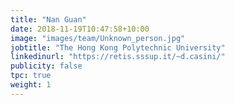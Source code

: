 ```yaml
---
title: "Nan Guan"
date: 2018-11-19T10:47:58+10:00
image: "images/team/Unknown_person.jpg"
jobtitle: "The Hong Kong Polytechnic University"
linkedinurl: "https://retis.sssup.it/~d.casini/"
publicity: false
tpc: true
weight: 1
---
```

